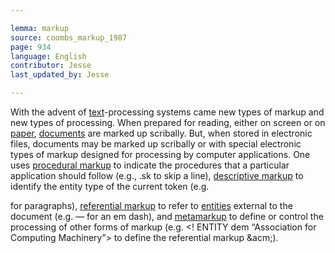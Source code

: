 ```yaml
---

lemma: markup
source: coombs_markup_1987
page: 934
language: English
contributor: Jesse
last_updated_by: Jesse

---
```

With the advent of [text](text.html)-processing systems came new types of markup and new types of processing. When prepared for reading, either on screen or on [paper](paper.html), [documents](document.html) are marked up scribally. But, when stored in electronic files, documents may be marked up scribally or with special electronic types of markup designed for processing by computer applications. One uses [procedural markup](markupProcedural.html) to indicate the procedures that a particular application should follow (e.g., .sk to skip a line), [descriptive markup](descriptiveMarkup.html) to identify the entity type of the current token (e.g. <p> for paragraphs), [referential markup](markupReferential.html) to refer to [entities](entity.html) external to the document (e.g. &mdash; for an em dash), and [metamarkup](metamarkup.html) to define or control the processing of other forms of markup (e.g. <! ENTITY dem “Association for Computing Machinery”> to define the referential markup &acm;).
